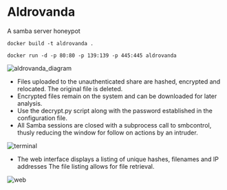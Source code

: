# Aldrovanda
A samba server honeypot

```
docker build -t aldrovanda .
```
```
docker run -d -p 80:80 -p 139:139 -p 445:445 aldrovanda
```

![aldrovanda_diagram](https://github.com/user-attachments/assets/a9230187-05da-4282-b6af-79e771cc785f)

- Files uploaded to the unauthenticated share are hashed, encrypted and relocated. The original file is deleted.
- Encrypted files remain on the system and can be downloaded for later analysis.
- Use the decrypt.py script along with the password established in the configuration file.
- All Samba sessions are closed with a subprocess call to smbcontrol, thusly reducing the window for follow on actions by an intruder.

![terminal](https://github.com/user-attachments/assets/0768d092-1f9b-450f-af19-4a099ffc2bcc)

- The web interface displays a listing of unique hashes, filenames and IP addresses The file listing allows for file retrieval.

![web](https://github.com/user-attachments/assets/8a8098e0-c834-417c-af7d-dc9532ef6721)
